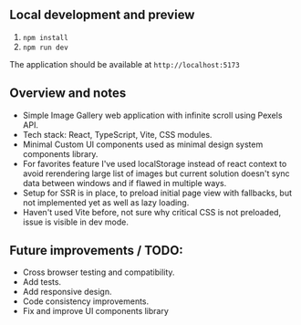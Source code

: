 ## Local development and preview

1. `npm install`
2. `npm run dev`

The application should be available at `http://localhost:5173`

## Overview and notes

- Simple Image Gallery web application with infinite scroll using Pexels API.
- Tech stack: React, TypeScript, Vite, CSS modules.
- Minimal Custom UI components used as minimal design system components library.
- For favorites feature I've used localStorage instead of react context to avoid rerendering large list of images
  but current solution doesn't sync data between windows and if flawed in multiple ways.
- Setup for SSR is in place, to preload initial page view with fallbacks, but not implemented yet as well as lazy loading.
- Haven't used Vite before, not sure why critical CSS is not preloaded, issue is visible in dev mode.

## Future improvements / TODO:

- Cross browser testing and compatibility.
- Add tests.
- Add responsive design.
- Code consistency improvements.
- Fix and improve UI components library

